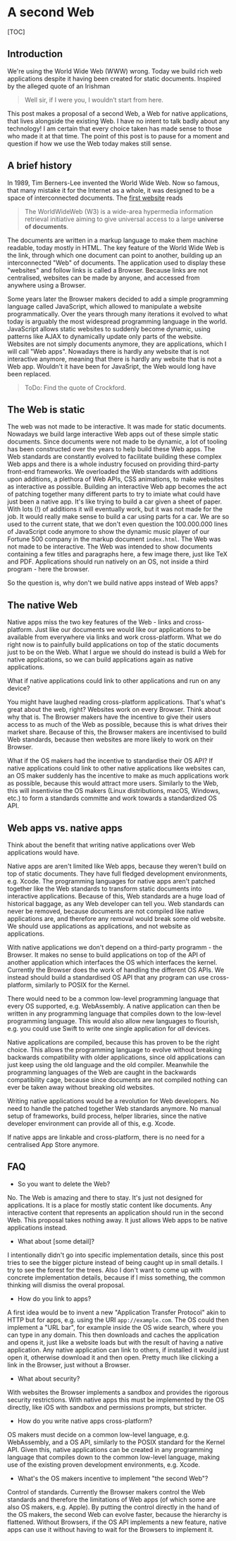 # A second Web

[TOC]



## Introduction

We're using the World Wide Web (WWW) wrong. Today we build rich web applications despite it having been created for static documents. Inspired by the alleged quote of an Irishman

> Well sir, if I were you, I wouldn’t start from here.

This post makes a proposal of a second Web, a Web for native applications, that lives alongside the existing Web. I have no intent to talk badly about any technology! I am certain that every choice taken has made sense to those who made it at that time. The point of this post is to pause for a moment and question if how we use the Web today makes still sense.



## A brief history

In 1989, Tim Berners-Lee invented the World Wide Web. Now so famous, that many mistake it for the Internet as a whole, it was designed to be a space of interconnected documents. The [first website](http://info.cern.ch/hypertext/WWW/TheProject.html) reads

> The WorldWideWeb (W3) is a wide-area hypermedia information retrieval initiative aiming to give universal access to a large **universe of documents**.

The documents are written in a markup language to make them machine readable, today mostly in HTML. The key feature of the World Wide Web is the link, through which one document can point to another, building up an interconnected "Web" of documents. The application used to display these "websites" and follow links is called a Browser. Because links are not centralised, websites can be made by anyone, and accessed from anywhere using a Browser.

Some years later the Browser makers decided to add a simple programming language called JavaScript, which allowed to manipulate a website programmatically. Over the years through many iterations it evolved to what today is arguably the most widespread programming language in the world. JavaScript allows static websites to suddenly become dynamic, using patterns like AJAX to dynamically update only parts of the website. Websites are not simply documents anymore, they are applications, which I will call "Web apps". Nowadays there is hardly any website that is not interactive anymore, meaning that there is hardly any website that is not a Web app. Wouldn't it have been for JavaSript, the Web would long have been replaced.

> ToDo: Find the quote of Crockford.



## The Web is static

The web was not made to be interactive. It was made for static documents. Nowadays we build large interactive Web apps out of these simple static documents. Since documents were not made to be dynamic, a lot of tooling has been constructed over the years to help build these Web apps. The Web standards are constantly evolved to facilitate building these complex Web apps and there is a whole industry focused on providing third-party front-end frameworks. We overloaded the Web standards with additions upon additions, a plethora of Web APIs, CSS animations, to make websites as interactive as possible. Building an interactive Web app becomes the act of patching together many different parts to try to imiate what could have just been a native app. It's like trying to build a car given a sheet of paper. With lots (!) of additions it will eventually work, but it was not made for the job. It would really make sense to build a car using parts for a car. We are so used to the current state, that we don't even question the 100.000.000 lines of JavaScript code anymore to show the dynamic music player of our Fortune 500 company in the markup document `index.html`. The Web was not made to be interactive. The Web was intended to show documents containing a few titles and paragraphs here, a few image there, just like TeX and PDF. Applications should run natively on an OS, not inside a third program - here the browser.

So the question is, why don't we build native apps instead of Web apps?



## The native Web

Native apps miss the two key features of the Web - links and cross-platform. Just like our documents we would like our applications to be available from everywhere via links and work cross-platform. What we do right now is to painfully build applications on top of the static documents just to be on the Web. What I argue we should do instead is build a Web for native applications, so we can build applications again as native applications.

What if native applications could link to other applications and run on any device?

You might have laughed reading cross-platform applications. That's what's great about the web, right? Websites work on every Browser. Think about why that is. The Browser makers have the incentive to give their users access to as much of the Web as possible, because this is what drives their market share. Because of this, the Browser makers are incentivised to build Web standards, because then websites are more likely to work on their Browser.

What if the OS makers had the incentive to standardise their OS API? If native applications could link to other native applications like websites can, an OS maker suddenly has the incentive to make as much applications work as possible, because this would attract more users. Similarly to the Web, this will insentivise the OS makers (Linux distributions, macOS, Windows, etc.) to form a standards committe and work towards a standardized OS API.



## Web apps vs. native apps

Think about the benefit that writing native applications over Web applications would have.

Native apps are aren't limited like Web apps, because they weren't build on top of static documents. They have full fledged development environments, e.g. Xcode. The programming languages for native apps aren't patched together like the Web standards to transform static documents into interactive applications. Because of this, Web standards are a huge load of historical baggage, as any Web developer can tell you. Web standards can never be removed, because documents are not compiled like native applications are, and therefore any removal would break some old website. We should use applications as applications, and not website as applications.

With native applications we don't depend on a third-party programm - the Browser. It makes no sense to build applications on top of the API of another application which interfaces the OS which interfaces the kernel. Currently the Browser does the work of handling the different OS APIs. We instead should build a standardised OS API that any program can use cross-platform, similarly to POSIX for the Kernel.

There would need to be a common low-level programming language that every OS supported, e.g. WebAssembly. A native application can then be written in any programming language that compiles down to the low-level programming language. This would also allow new languages to flourish, e.g. you could use Swift to write one single application for _all_ devices.

Native applications are compiled, because this has proven to be the right choice. This allows the programming language to evolve without breaking backwards compatibility with older applications, since old applications can just keep using the old language and the old compiler. Meanwhile the programming languages of the Web are caught in the backwards compatibility cage, because since documents are not compiled nothing can ever be taken away without breaking old websites.

Writing native applications would be a revolution for Web developers. No need to handle the patched together Web standards anymore. No manual setup of frameworks, build process, helper libraries, since the native developer environment can provide all of this, e.g. Xcode.

If native apps are linkable and cross-platform, there is no need for a centralised App Store anymore.



## FAQ

- So you want to delete the Web?

No. The Web is amazing and there to stay. It's just not designed for applications. It is a place for mostly static content like documents. Any interactive content that represents an application should run in the second Web. This proposal takes nothing away. It just allows Web apps to be native applications instead.

- What about [some detail]?

I intentionally didn't go into specific implementation details, since this post tries to see the bigger picture instead of being caught up in small details. I try to see the forest for the trees. Also I don't want to come up with concrete implementation details, because if I miss something, the common thinking will dismiss the overal proposal.

- How do you link to apps?

A first idea would be to invent a new "Application Transfer Protocol" akin to HTTP but for apps, e.g. using the URI `app://example.com`. The OS could then implement a "URL bar", for example inside the OS wide search, where you can type in any domain. This then downloads and caches the application and opens it, just like a website loads but with the result of having a native application. Any native application can link to others, if installed it would just open it, otherwise download it and then open. Pretty much like clicking a link in the Browser, just without a Browser.

- What about security?

With websites the Browser implements a sandbox and provides the rigorous security restrictions. With native apps this must be implemented by the OS directly, like iOS with sandbox and permissions prompts, but stricter.

- How do you write native apps cross-platform?

OS makers must decide on a common low-level language, e.g. WebAssembly, and a OS API, similarly to the POSIX standard for the Kernel API. Given this, native applications can be created in any programming language that compiles down to the common low-level language, making use of the existing proven development environments, e.g. Xcode.

- What's the OS makers incentive to implement "the second Web"?

Control of standards. Currently the Browser makers control the Web standards and therefore the limitations of Web apps (of which some are also OS makers, e.g. Apple). By putting the control directly in the hand of the OS makers, the second Web can evolve faster, because the hierarchy is flattened. Without Browsers, if the OS API implements a new feature, native apps can use it without having to wait for the Browsers to implement it.
